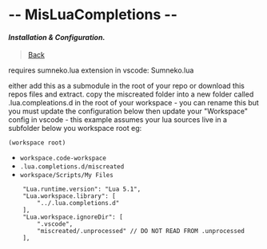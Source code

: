 <!--
 Copyright (C) 2022 Theros [SvalTek|MisModding]
 
 This file is part of MisLuaCompletions.
 
 MisLuaComple tions is free software: you can redistribute it and/or modify
 it under the terms of the GNU General Public License as published by
 the Free Software Foundation, either version 3 of the License, or
 (at your option) any later version.
 
 MisLuaComple tions is distributed in the hope that it will be useful,
 but WITHOUT ANY WARRANTY; without even the implied warranty of
 MERCHANTABILITY or FITNESS FOR A PARTICULAR PURPOSE.  See the
 GNU General Public License for more details.
 
 You should have received a copy of the GNU General Public License
 along with MisLuaComple  tions.  If not, see <http://www.gnu.org/licenses/>.
-->

#  -- MisLuaCompletions --
#### _Installation & Configuration._
> [Back](README.md)

requires sumneko.lua extension in vscode: Sumneko.lua

either add this as a submodule in the root of your repo or download this repos files and extract. copy the miscreated folder into a new folder called .lua.compleations.d in the root of your workspace - you can rename this but you must update the configuration below then update your "Workspace" config in vscode - this example assumes your lua sources live in a subfolder below you workspace root eg:

`(workspace root)`
 - `workspace.code-workspace`
 - `.lua.completions.d/miscreated`
 - `workspace/Scripts/My Files`

```
    "Lua.runtime.version": "Lua 5.1",
    "Lua.workspace.library": [
        "../.lua.completions.d"
    ],
    "Lua.workspace.ignoreDir": [
        ".vscode",
        "miscreated/.unprocessed" // DO NOT READ FROM .unprocessed
    ],
```